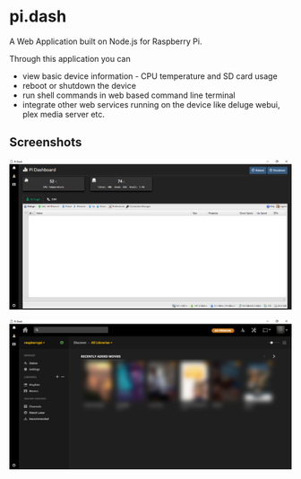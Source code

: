# pi.dash
A Web Application built on Node.js for Raspberry Pi. 

Through this application you can
* view basic device information - CPU temperature and SD card usage
* reboot or shutdown the device
* run shell commands in web based command line terminal 
* integrate other web services running on the device like deluge webui, plex media server etc. 

## Screenshots
![alt text](https://github.com/nirmal-das/pi.dash/blob/master/doc/img/ss-home.png "Home")

![alt text](https://github.com/nirmal-das/pi.dash/blob/master/doc/img/ss-plex.png "Plex")